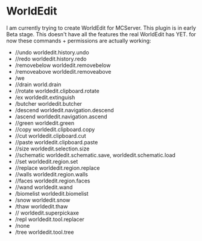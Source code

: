 WorldEdit
=========
I am currently trying to create WorldEdit for MCServer. This plugin is in early Beta stage.
This doesn't have all the features the real WorldEdit has YET. for now these commands + permissions are actually working:
* //undo        worldedit.history.undo
* //redo        worldedit.history.redo
* /removebelow  worldedit.removebelow
* /removeabove  worldedit.removeabove
* /we
* //drain       world.drain
* //rotate      worldedit.clipboard.rotate
* /ex           worldedit.extinguish
* /butcher      worldedit.butcher
* /descend      worldedit.navigation.descend
* /ascend       worldedit.navigation.ascend
* //green       worldedit.green
* //copy        worldedit.clipboard.copy
* //cut         worldedit.clipboard.cut
* //paste       worldedit.clipboard.paste
* //size        worldedit.selection.size
* //schematic    worldedit.schematic.save, worldedit.schematic.load
* //set         worldedit.region.set
* //replace     worldedit.region.replace
* //walls       worldedit.region.walls
* //faces       worldedit.region.faces
* //wand        worldedit.wand
* /biomelist    worldedit.biomelist
* /snow         worldedit.snow
* /thaw         worldedit.thaw
* //            worldedit.superpickaxe
* /repl         worldedit.tool.replacer
* /none     
* /tree         worldedit.tool.tree 